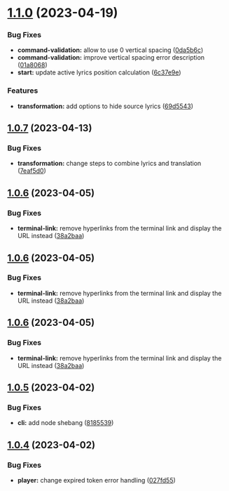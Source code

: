 # [1.1.0](https://github.com/lyricstify/lyricstify/compare/v1.0.7...v1.1.0) (2023-04-19)


### Bug Fixes

* **command-validation:** allow to use 0 vertical spacing ([0da5b6c](https://github.com/lyricstify/lyricstify/commit/0da5b6c92a211edb1a85a2b66181dfdf454bef01))
* **command-validation:** improve vertical spacing error description ([01a8068](https://github.com/lyricstify/lyricstify/commit/01a80684bed76c78da64481edc9d0d98c81cf2de))
* **start:** update active lyrics position calculation ([6c37e9e](https://github.com/lyricstify/lyricstify/commit/6c37e9e03d010ffe1924df858d79b2950f81c4db))


### Features

* **transformation:** add options to hide source lyrics ([69d5543](https://github.com/lyricstify/lyricstify/commit/69d554350296749dfa9ed16f2ef871c9310b20f3))

## [1.0.7](https://github.com/lyricstify/lyricstify/compare/v1.0.6...v1.0.7) (2023-04-13)


### Bug Fixes

* **transformation:** change steps to combine lyrics and translation ([7eaf5d0](https://github.com/lyricstify/lyricstify/commit/7eaf5d0489dfde17f4c82d3212aed2dab128fa91))

## [1.0.6](https://github.com/lyricstify/lyricstify/compare/v1.0.5...v1.0.6) (2023-04-05)


### Bug Fixes

* **terminal-link:** remove hyperlinks from the terminal link and display the URL instead ([38a2baa](https://github.com/lyricstify/lyricstify/commit/38a2baae4a031536bcf649469f1b27ac2e33adda))

## [1.0.6](https://github.com/lyricstify/lyricstify/compare/v1.0.5...v1.0.6) (2023-04-05)


### Bug Fixes

* **terminal-link:** remove hyperlinks from the terminal link and display the URL instead ([38a2baa](https://github.com/lyricstify/lyricstify/commit/38a2baae4a031536bcf649469f1b27ac2e33adda))

## [1.0.6](https://github.com/lyricstify/lyricstify/compare/v1.0.5...v1.0.6) (2023-04-05)


### Bug Fixes

* **terminal-link:** remove hyperlinks from the terminal link and display the URL instead ([38a2baa](https://github.com/lyricstify/lyricstify/commit/38a2baae4a031536bcf649469f1b27ac2e33adda))

## [1.0.5](https://github.com/lyricstify/lyricstify/compare/v1.0.4...v1.0.5) (2023-04-02)


### Bug Fixes

* **cli:** add node shebang ([8185539](https://github.com/lyricstify/lyricstify/commit/81855393e2a45abd7e09f4ee40deae0933c27b71))

## [1.0.4](https://github.com/lyricstify/lyricstify/compare/v1.0.3...v1.0.4) (2023-04-02)


### Bug Fixes

* **player:** change expired token error handling ([027fd55](https://github.com/lyricstify/lyricstify/commit/027fd55bd65d3295eb5bc6e2859b1d4e1e09f807))
